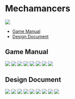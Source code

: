 # Mechamancers

<img src="https://raw.githubusercontent.com/FJinn/fjinn.github.io/master/Experiences/Assignments/FundamentalOfGameDesign/Images/cover.jpg"/>

<!--ts-->
   * [Game Manual](#game-manual)
   * [Design Document](#design-document)
<!--te-->

## Game Manual

<img src="https://raw.githubusercontent.com/FJinn/fjinn.github.io/master/Experiences/Assignments/FundamentalOfGameDesign/Images/Manual01.png"/>

<img src="https://raw.githubusercontent.com/FJinn/fjinn.github.io/master/Experiences/Assignments/FundamentalOfGameDesign/Images/Manual02.png"/>

<img src="https://raw.githubusercontent.com/FJinn/fjinn.github.io/master/Experiences/Assignments/FundamentalOfGameDesign/Images/Manual03.png"/>

<img src="https://raw.githubusercontent.com/FJinn/fjinn.github.io/master/Experiences/Assignments/FundamentalOfGameDesign/Images/Manual04.png"/>

<img src="https://raw.githubusercontent.com/FJinn/fjinn.github.io/master/Experiences/Assignments/FundamentalOfGameDesign/Images/Manual05.png"/>

<img src="https://raw.githubusercontent.com/FJinn/fjinn.github.io/master/Experiences/Assignments/FundamentalOfGameDesign/Images/Manual06.png"/>

<img src="https://raw.githubusercontent.com/FJinn/fjinn.github.io/master/Experiences/Assignments/FundamentalOfGameDesign/Images/Manual07.png"/>

<img src="https://raw.githubusercontent.com/FJinn/fjinn.github.io/master/Experiences/Assignments/FundamentalOfGameDesign/Images/Manual08.png"/>

## Design Document

<img src="https://raw.githubusercontent.com/FJinn/fjinn.github.io/master/Experiences/Assignments/FundamentalOfGameDesign/Images/GDD01.png"/>

<img src="https://raw.githubusercontent.com/FJinn/fjinn.github.io/master/Experiences/Assignments/FundamentalOfGameDesign/Images/GDD02.png"/>

<img src="https://raw.githubusercontent.com/FJinn/fjinn.github.io/master/Experiences/Assignments/FundamentalOfGameDesign/Images/GDD03.png"/>

<img src="https://raw.githubusercontent.com/FJinn/fjinn.github.io/master/Experiences/Assignments/FundamentalOfGameDesign/Images/GDD04.png"/>

<img src="https://raw.githubusercontent.com/FJinn/fjinn.github.io/master/Experiences/Assignments/FundamentalOfGameDesign/Images/GDD05.png"/>

<img src="https://raw.githubusercontent.com/FJinn/fjinn.github.io/master/Experiences/Assignments/FundamentalOfGameDesign/Images/GDD06.png"/>

<img src="https://raw.githubusercontent.com/FJinn/fjinn.github.io/master/Experiences/Assignments/FundamentalOfGameDesign/Images/GDD07.png"/>

<img src="https://raw.githubusercontent.com/FJinn/fjinn.github.io/master/Experiences/Assignments/FundamentalOfGameDesign/Images/GDD08.png"/>

<img src="https://raw.githubusercontent.com/FJinn/fjinn.github.io/master/Experiences/Assignments/FundamentalOfGameDesign/Images/GDD09.png"/>
